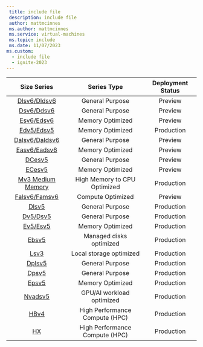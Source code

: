 ```yaml
---
 title: include file
 description: include file
 author: mattmcinnes
 ms.author: mattmcinnes
 ms.service: virtual-machines
 ms.topic: include
 ms.date: 11/07/2023
ms.custom:
  - include file
  - ignite-2023
---
```


| Size Series | Series Type | Deployment Status |
|:-:|:-:|:-:|
| [Dlsv6/Dldsv6](../../virtual-machines/dlsv6-dldsv6-series.md)  | General Purpose              | Preview    |
| [Dsv6/Ddsv6](../../virtual-machines/dsv6-ddsv6-series.md)      | General Purpose              | Preview    |
| [Esv6/Edsv6](../../virtual-machines/esv6-edsv6-series.md)      | Memory Optimized             | Preview    |
| [Edv5/Edsv5](../../virtual-machines/edv5-edsv5-series.md)      | Memory Optimized             | Production |
| [Dalsv6/Daldsv6](../../virtual-machines/dalsv6-daldsv6-series.md) | General Purpose           | Preview    |
| [Easv6/Eadsv6](../../virtual-machines/easv6-eadsv6-series.md)  | Memory Optimized             | Preview    |
| [DCesv5](../../virtual-machines/dcesv5-dcedsv5-series.md)      | General Purpose              | Preview    |
| [ECesv5](../../virtual-machines/ecesv5-ecedsv5-series.md)      | Memory Optimized             | Preview    |
| [Mv3 Medium Memory](../../virtual-machines/msv3-mdsv3-medium-series.md)| High Memory to CPU Optimized | Production  |
| [Falsv6/Famsv6](../../virtual-machines/fasv6-falsv6-series.md) | Compute Optimized              | Preview    |
| [Dlsv5](../../virtual-machines/dlsv5-dldsv5-series.md)         | General Purpose                | Production |
| [Dv5/Dsv5](../../virtual-machines/dv5-dsv5-series.md)          | General Purpose                | Production |
| [Ev5/Esv5](../../virtual-machines/ev5-esv5-series.md)          | Memory Optimized               | Production |
| [Ebsv5](../../virtual-machines/ebdsv5-ebsv5-series.md)         | Managed disks optimized        | Production |
| [Lsv3](../../virtual-machines/lsv3-series.md)                  | Local storage optimized        | Production |
| [Dplsv5](../../virtual-machines/dplsv5-dpldsv5-series.md)      | General Purpose                | Production |
| [Dpsv5](../../virtual-machines/dpsv5-dpdsv5-series.md)         | General Purpose                | Production |
| [Epsv5](../../virtual-machines/epsv5-epdsv5-series.md)         | Memory Optimized               | Production |
| [Nvadsv5](../../virtual-machines/nva10v5-series.md)            | GPU/AI workload optimized      | Production |
| [HBv4](../../virtual-machines/hbv4-series.md)                  | High Performance Compute (HPC) | Production |
| [HX](../../virtual-machines/hx-series.md)                      | High Performance Compute (HPC) | Production |
